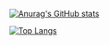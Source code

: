 [![Anurag's GitHub stats](https://github-readme-stats.vercel.app/api?username=inhifistereo&theme=dark&show_icons=true)](https://github.com/anuraghazra/github-readme-stats)

[![Top Langs](https://github-readme-stats.vercel.app/api/top-langs/?username=inhifistereo)](https://github.com/anuraghazra/github-readme-stats)


